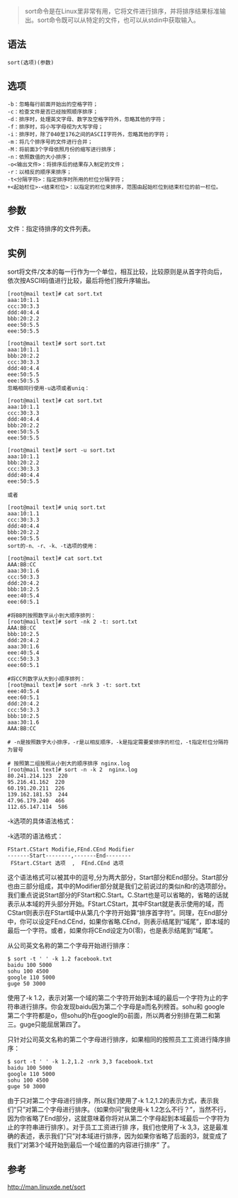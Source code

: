 > sort命令是在Linux里非常有用，它将文件进行排序，并将排序结果标准输出。sort命令既可以从特定的文件，也可以从stdin中获取输入。

语法
---
    sort(选项)(参数)

选项
---
    -b：忽略每行前面开始出的空格字符；
    -c：检查文件是否已经按照顺序排序；
    -d：排序时，处理英文字母、数字及空格字符外，忽略其他的字符；
    -f：排序时，将小写字母视为大写字母；
    -i：排序时，除了040至176之间的ASCII字符外，忽略其他的字符；
    -m：将几个排序号的文件进行合并；
    -M：将前面3个字母依照月份的缩写进行排序；
    -n：依照数值的大小排序；
    -o<输出文件>：将排序后的结果存入制定的文件；
    -r：以相反的顺序来排序；
    -t<分隔字符>：指定排序时所用的栏位分隔字符；
    +<起始栏位>-<结束栏位>：以指定的栏位来排序，范围由起始栏位到结束栏位的前一栏位。

参数
---
文件：指定待排序的文件列表。

实例
---

sort将文件/文本的每一行作为一个单位，相互比较，比较原则是从首字符向后，依次按ASCII码值进行比较，最后将他们按升序输出。

    [root@mail text]# cat sort.txt
    aaa:10:1.1
    ccc:30:3.3
    ddd:40:4.4
    bbb:20:2.2
    eee:50:5.5
    eee:50:5.5
    
    [root@mail text]# sort sort.txt
    aaa:10:1.1
    bbb:20:2.2
    ccc:30:3.3
    ddd:40:4.4
    eee:50:5.5
    eee:50:5.5
    忽略相同行使用-u选项或者uniq：
    
    [root@mail text]# cat sort.txt
    aaa:10:1.1
    ccc:30:3.3
    ddd:40:4.4
    bbb:20:2.2
    eee:50:5.5
    eee:50:5.5
    
    [root@mail text]# sort -u sort.txt
    aaa:10:1.1
    bbb:20:2.2
    ccc:30:3.3
    ddd:40:4.4
    eee:50:5.5
    
    或者
    
    [root@mail text]# uniq sort.txt
    aaa:10:1.1
    ccc:30:3.3
    ddd:40:4.4
    bbb:20:2.2
    eee:50:5.5
    sort的-n、-r、-k、-t选项的使用：
    
    [root@mail text]# cat sort.txt
    AAA:BB:CC
    aaa:30:1.6
    ccc:50:3.3
    ddd:20:4.2
    bbb:10:2.5
    eee:40:5.4
    eee:60:5.1
    
    #将BB列按照数字从小到大顺序排列：
    [root@mail text]# sort -nk 2 -t: sort.txt
    AAA:BB:CC
    bbb:10:2.5
    ddd:20:4.2
    aaa:30:1.6
    eee:40:5.4
    ccc:50:3.3
    eee:60:5.1
    
    #将CC列数字从大到小顺序排列：
    [root@mail text]# sort -nrk 3 -t: sort.txt
    eee:40:5.4
    eee:60:5.1
    ddd:20:4.2
    ccc:50:3.3
    bbb:10:2.5
    aaa:30:1.6
    AAA:BB:CC
    
    # -n是按照数字大小排序，-r是以相反顺序，-k是指定需要爱排序的栏位，-t指定栏位分隔符为冒号
    
    # 按照第二组按照从小到大的顺序排序 nginx.log
    [root@mail text]# sort -n -k 2  nginx.log
    80.241.214.123  220
    95.216.41.162  220
    60.191.20.211  226
    139.162.181.53  244
    47.96.179.240  466
    112.65.147.114  586

-k选项的具体语法格式：

-k选项的语法格式：

    FStart.CStart Modifie,FEnd.CEnd Modifier
    -------Start--------,-------End--------
     FStart.CStart 选项  ,  FEnd.CEnd 选项
这个语法格式可以被其中的逗号,分为两大部分，Start部分和End部分。Start部分也由三部分组成，其中的Modifier部分就是我们之前说过的类似n和r的选项部分。我们重点说说Start部分的FStart和C.Start。C.Start也是可以省略的，省略的话就表示从本域的开头部分开始。FStart.CStart，其中FStart就是表示使用的域，而CStart则表示在FStart域中从第几个字符开始算“排序首字符”。同理，在End部分中，你可以设定FEnd.CEnd，如果你省略.CEnd，则表示结尾到“域尾”，即本域的最后一个字符。或者，如果你将CEnd设定为0(零)，也是表示结尾到“域尾”。

从公司英文名称的第二个字母开始进行排序：

    $ sort -t ' ' -k 1.2 facebook.txt
    baidu 100 5000
    sohu 100 4500
    google 110 5000
    guge 50 3000
使用了-k 1.2，表示对第一个域的第二个字符开始到本域的最后一个字符为止的字符串进行排序。你会发现baidu因为第二个字母是a而名列榜首。sohu和 google第二个字符都是o，但sohu的h在google的o前面，所以两者分别排在第二和第三。guge只能屈居第四了。

只针对公司英文名称的第二个字母进行排序，如果相同的按照员工工资进行降序排序：

    $ sort -t ' ' -k 1.2,1.2 -nrk 3,3 facebook.txt
    baidu 100 5000
    google 110 5000
    sohu 100 4500
    guge 50 3000
由于只对第二个字母进行排序，所以我们使用了-k 1.2,1.2的表示方式，表示我们“只”对第二个字母进行排序。（如果你问“我使用-k 1.2怎么不行？”，当然不行，因为你省略了End部分，这就意味着你将对从第二个字母起到本域最后一个字符为止的字符串进行排序）。对于员工工资进行排 序，我们也使用了-k 3,3，这是最准确的表述，表示我们“只”对本域进行排序，因为如果你省略了后面的3，就变成了我们“对第3个域开始到最后一个域位置的内容进行排序” 了。




参考
----

http://man.linuxde.net/sort